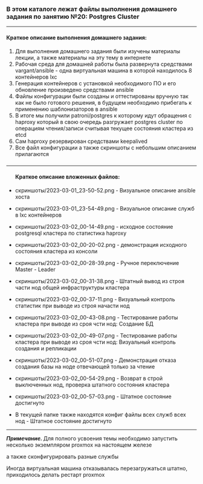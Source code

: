 <h3>В этом каталоге лежат файлы выполнения домашнего задания по занятию №20:
Postgres Cluster</h3>
<hr>
<h4>Краткое описание выполнения домашнего задания:</h4>
<ol><li>Для выполнения домашнего задания были изучены материалы лекции, а также материалы на эту тему в интернете</li>
<li>Рабочая среда для домашней работы была развернута средствами vargant/ansible - одна виртуальная машина в которой находилось 8 контейнеров lxc </li>
<li>Генерация контейнеров с установкой необходимого ПО и его обновление произведено средствами ansible</li>
<li>Файлы конфигурации были созданы и оттестированы вручную так как не было готового решения, в будущем необходимо прибегать к применению шаблонизаторов в ansible</li>
<li>В итоге мы получили patroni/postgres к которому идут обращения с haproxy который в свою очередь разгружает postgres cluster по операциям чтения/записи считывая текущее состояния кластера из etcd</li>
<li>Сам haproxy резервирован средствами keepalived</li>
<li>Все файл конфигурации а также скриншоты с небольшим описанием прилагаются</li>
</ol>

<h3></h3>
<hr>
<ul>
<h4>Краткое описание вложенных файлов:</h4>
<li><p>скриншоты/2023-03-01_23-50-52.png  - Визуальное описание ansible хоста</p></li>
<li><p>скриншоты/2023-03-01_23-54-49.png  - Визуальное описание служб в lxc контейнеров</p></li>
<li><p>скриншоты/2023-03-02_00-14-49.png  - исходное состояние postgresql кластера по статистика haproxy</p></li>
<li><p>скриншоты/2023-03-02_00-20-02.png  - демонстрация исходного состояния кластера из консоли</p></li>
<li><p>скриншоты/2023-03-02_00-28-39.png  - Ручное переключение Master - Leader</p></li>
<li><p>скриншоты/2023-03-02_00-31-38.png  - Штатный вывод из строя части нод общей инфраструктуры кластера<p></li>
<li><p>скриншоты/2023-03-02_00-37-11.png  - Визуальный контроль статистик при выводе из строя начасти нод<p></li>
<li><p>скриншоты/2023-03-02_00-43-08.png  - Тестирование работы кластера при выводе из сроя чсти нод: Создание БД<p></li>
<li><p>скриншоты/2023-03-02_00-49-07.png  - Тестирование работы кластера при выводе из сроя чсти нод: Визуальный контроль создания и репликации<p></li>
<li><p>скриншоты/2023-03-02_00-51-07.png  - Демонстрация отказа создания базы на ноде отвечающей только за чтение<p></li>
<li><p>скриншоты/2023-03-02_00-54-29.png  - Возврат в строй выключенных нод, проверка штатного состояния кластера<p></li>
<li><p>скриншоты/2023-03-02_00-57-03.png  - Штатное состояние достигнуто<p></li>
<li><p>В текущей папке также находятся конфиг файлы всех служб всех нод - Штатное состояние достигнуто<p></li>
</ul>
<hr>
<p><i><b>Примечание. </b></i>Для полного усвоения темы необходимо запустить несколько экземпляром proxmox на настоящем железе</p>
<p>а также сконфигурировать разные службы</p>
<p>Иногда виртуальная машина отказывалась перезагружаться штатно, приходилось делать рестарт proxmox</p>
